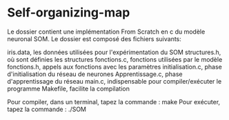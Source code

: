 # Self-organizing-map

Le dossier contient une implémentation From Scratch en c du modèle neuronal SOM. Le dossier est composé des fichiers suivants:

iris.data, les données utilisées pour l'expérimentation du SOM
structures.h, où sont définies les structures
fonctions.c, fonctions utilisées par le modèle
fonctions.h, appels aux fonctions avec les paramètres
initialisation.c, phase d'initialisation du réseau de neurones
Apprentissage.c, phase d'apprentissage du réseau
main.c, indispensable pour compiler/exécuter le programme
Makefile, facilite la compilation

Pour compiler, dans un terminal, tapez la commande : make
Pour exécuter, tapez la commande : ./SOM

